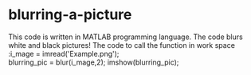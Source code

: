 # blurring-a-picture
This code is written in MATLAB programming language. The code blurs white and black pictures!
The code to call the function in work space :i_mage = imread('Example.png');  
blurring_pic = blur(i_mage,2);
imshow(blurring_pic);
